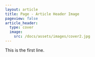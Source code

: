 ```yaml
---
layout: article
title: Page - Article Header Image
pageview: false
article_header:
  type: cover
  image:
    src: /docs/assets/images/cover2.jpg
---
```


<!--more-->
This is the first line.
